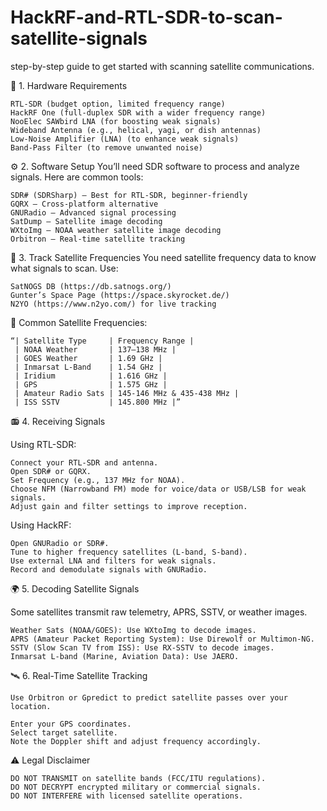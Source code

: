 # HackRF-and-RTL-SDR-to-scan-satellite-signals

step-by-step guide to get started with scanning satellite communications.

📡 1. Hardware Requirements

    RTL-SDR (budget option, limited frequency range)
    HackRF One (full-duplex SDR with a wider frequency range)
    NooElec SAWbird LNA (for boosting weak signals)
    Wideband Antenna (e.g., helical, yagi, or dish antennas)
    Low-Noise Amplifier (LNA) (to enhance weak signals)
    Band-Pass Filter (to remove unwanted noise)

⚙️ 2. Software Setup
You’ll need SDR software to process and analyze signals. Here are common tools:

    SDR# (SDRSharp) – Best for RTL-SDR, beginner-friendly
    GQRX – Cross-platform alternative
    GNURadio – Advanced signal processing
    SatDump – Satellite image decoding
    WXtoImg – NOAA weather satellite image decoding
    Orbitron – Real-time satellite tracking

🚀 3. Track Satellite Frequencies
You need satellite frequency data to know what signals to scan. Use:

    SatNOGS DB (https://db.satnogs.org/)
    Gunter’s Space Page (https://space.skyrocket.de/)
    N2YO (https://www.n2yo.com/) for live tracking
    
🔹 Common Satellite Frequencies:

    “| Satellite Type     | Frequency Range |
     | NOAA Weather       | 137–138 MHz | 
     | GOES Weather       | 1.69 GHz | 
     | Inmarsat L-Band    | 1.54 GHz | 
     | Iridium            | 1.616 GHz | 
     | GPS                | 1.575 GHz | 
     | Amateur Radio Sats | 145-146 MHz & 435-438 MHz | 
     | ISS SSTV           | 145.800 MHz |”

📻 4. Receiving Signals

Using RTL-SDR:

    Connect your RTL-SDR and antenna.
    Open SDR# or GQRX.
    Set Frequency (e.g., 137 MHz for NOAA).
    Choose NFM (Narrowband FM) mode for voice/data or USB/LSB for weak signals.
    Adjust gain and filter settings to improve reception.

Using HackRF:

    Open GNURadio or SDR#.
    Tune to higher frequency satellites (L-band, S-band).
    Use external LNA and filters for weak signals.
    Record and demodulate signals with GNURadio.

🌍 5. Decoding Satellite Signals

Some satellites transmit raw telemetry, APRS, SSTV, or weather images.

    Weather Sats (NOAA/GOES): Use WXtoImg to decode images.
    APRS (Amateur Packet Reporting System): Use Direwolf or Multimon-NG.
    SSTV (Slow Scan TV from ISS): Use RX-SSTV to decode images.
    Inmarsat L-band (Marine, Aviation Data): Use JAERO.

🛰️ 6. Real-Time Satellite Tracking

    Use Orbitron or Gpredict to predict satellite passes over your location.

    Enter your GPS coordinates.
    Select target satellite.
    Note the Doppler shift and adjust frequency accordingly.

⚠️ Legal Disclaimer

    DO NOT TRANSMIT on satellite bands (FCC/ITU regulations).
    DO NOT DECRYPT encrypted military or commercial signals.
    DO NOT INTERFERE with licensed satellite operations.
